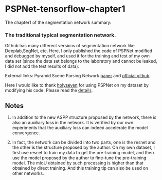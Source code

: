 # PSPNet-tensorflow-chapter1

The chapter1 of the segmentation network summary: 
### The traditional typical segmentation network.

Github has many different versions of segmentation network like Deeplab,SegNet, etc. Here, I only published the code of PSPNet modified and debugged by myself, and used it for the training and test of my own data set (since the data set belongs to the laboratory and cannot be leaked, I did not add the test results of data).

External links: Pyramid Scene Parsing Network [paper](https://arxiv.org/abs/1612.01105) and [official github](https://github.com/hszhao/PSPNet).

Here I would like to thank [holyseven](https://github.com/holyseven) for using PSPNet on my dataset by modifying his code. Please read the [details](https://github.com/holyseven/PSPNet-TF-Reproduce).

## Notes

1. In addition to the new ASPP structure proposed by the network, there is also an auxiliary loss in the network. It is verified by our own experiments that the auxiliary loss can indeed accelerate the model convergence.

2. In fact, the network can be divided into two parts, one is the resnet and the other is the structure proposed by the author. On my own dataset, I first use resnet to train my data to get the pre-training model, and then use the model proposed by the author to fine-tune the pre-training model. The mIoU obtained by such processing is higher than that obtained by direct training. And this training tip can also be used on other networks.
